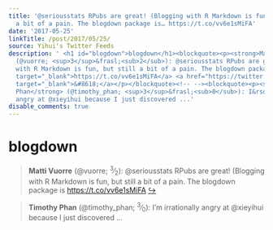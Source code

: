 ```yaml
---
title: '@seriousstats RPubs are great! (Blogging with R Markdown is fun, but still
  a bit of a pain. The blogdown package is… https://t.co/vv6e1sMiFA'
date: '2017-05-25'
linkTitle: /post/2017/05/25/
source: Yihui's Twitter Feeds
description: ' <h1 id="blogdown">blogdown</h1><blockquote><p><strong>Matti Vuorre</strong>
  (@vuorre; <sup>3</sup>&frasl;<sub>2</sub>): @seriousstats RPubs are great! (Blogging
  with R Markdown is fun, but still a bit of a pain. The blogdown package is <a href="https://t.co/vv6e1sMiFA"
  target="_blank">https://t.co/vv6e1sMiFA</a> <a href="https://twitter.com/xieyihui/status/867762548036313088"
  target="_blank">&#8618;</a></p></blockquote><!-- --><blockquote><p><strong>Timothy
  Phan</strong> (@timothy_phan; <sup>3</sup>&frasl;<sub>0</sub>): I&rsquo;m irrationally
  angry at @xieyihui because I just discovered ...'
disable_comments: true
---
```

 <h1 id="blogdown">blogdown</h1><blockquote><p><strong>Matti Vuorre</strong> (@vuorre; <sup>3</sup>&frasl;<sub>2</sub>): @seriousstats RPubs are great! (Blogging with R Markdown is fun, but still a bit of a pain. The blogdown package is <a href="https://t.co/vv6e1sMiFA" target="_blank">https://t.co/vv6e1sMiFA</a> <a href="https://twitter.com/xieyihui/status/867762548036313088" target="_blank">&#8618;</a></p></blockquote><!-- --><blockquote><p><strong>Timothy Phan</strong> (@timothy_phan; <sup>3</sup>&frasl;<sub>0</sub>): I&rsquo;m irrationally angry at @xieyihui because I just discovered ...